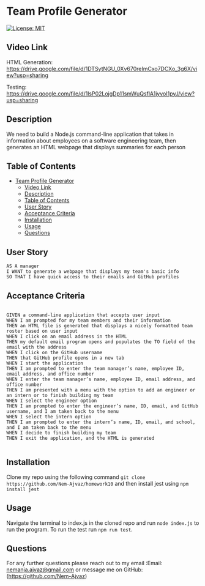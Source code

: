 # Team Profile Generator

[![License: MIT](https://img.shields.io/badge/License-MIT-yellow.svg)](https://opensource.org/licenses/MIT)

## Video Link

HTML Generation:
https://drive.google.com/file/d/1DTSytNGU_0Xv670reImCxo7DCXo_3g6X/view?usp=sharing

Testing:
https://drive.google.com/file/d/1lsP02LojgDp11smWuQsflA1jyvoI1pyJ/view?usp=sharing

## Description

We need to build a Node.js command-line application that takes in information about employees on a software engineering team, then generates an HTML webpage that displays summaries for each person

## Table of Contents

- [Team Profile Generator](#team-profile-generator)
  - [Video Link](#video-link)
  - [Description](#description)
  - [Table of Contents](#table-of-contents)
  - [User Story](#user-story)
  - [Acceptance Criteria](#acceptance-criteria)
  - [Installation](#installation)
  - [Usage](#usage)
  - [Questions](#questions)

## User Story

```
AS A manager
I WANT to generate a webpage that displays my team's basic info
SO THAT I have quick access to their emails and GitHub profiles
```

## Acceptance Criteria

```

GIVEN a command-line application that accepts user input
WHEN I am prompted for my team members and their information
THEN an HTML file is generated that displays a nicely formatted team roster based on user input
WHEN I click on an email address in the HTML
THEN my default email program opens and populates the TO field of the email with the address
WHEN I click on the GitHub username
THEN that GitHub profile opens in a new tab
WHEN I start the application
THEN I am prompted to enter the team manager’s name, employee ID, email address, and office number
WHEN I enter the team manager’s name, employee ID, email address, and office number
THEN I am presented with a menu with the option to add an engineer or an intern or to finish building my team
WHEN I select the engineer option
THEN I am prompted to enter the engineer’s name, ID, email, and GitHub username, and I am taken back to the menu
WHEN I select the intern option
THEN I am prompted to enter the intern’s name, ID, email, and school, and I am taken back to the menu
WHEN I decide to finish building my team
THEN I exit the application, and the HTML is generated


```

## Installation

Clone my repo using the following command `git clone https://github.com/Nem-Ajvaz/homework10` and then install jest using `npm install jest`

## Usage

Navigate the terminal to index.js in the cloned repo and run `node index.js` to run the program. To run the test run `npm run test`.

## Questions

For any further questions please reach out to my email :Email: nemanja.ajvaz@gmail.com or message me on GitHub:(https://github.com/Nem-Ajvaz)

